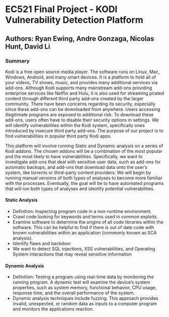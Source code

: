 # EC521 Final Project - KODI Vulnerability Detection Platform

## Authors: Ryan Ewing, Andre Gonzaga, Nicolas Hunt, David Li

### Summary
Kodi is a free open source media player. The software runs on Linux, Mac, Windows, Android, and many smart devices. It is a platform to hold all of your videos, TV shows, music, and provides many additional services via add-ons. Although Kodi supports many mainstream add-ons providing enterprise services like Netflix and Hulu, it is also used for streaming pirated content through different third party add-ons created by the larger community. There have been concerns regarding its security, especially since these add-ons can be downloaded from anywhere. Users accessing illegitimate programs are exposed to additional risk. To download these add-ons, users often have to disable their security options in settings. We will identify vulnerabilities within the Kodi system, specifically ones introduced by insecure third party add-ons. The purpose of our project is to find vulnerabilities in popular third party Kodi apps. 

This platform will involve running Static and Dynamic analysis on a series of Kodi addons. The chosen addons will be a combination of the most popular and the most likely to have vulnerabilities. Specifically, we want to investigate add-ons that deal with sensitive user data, such as add-ons for automatic backups, and add-ons that download data onto the user’s system, like torrents or third-party content providers. We will begin by running manual versions of both types of analyses to become more familiar with the processes. Eventually, the goal will be to have automated programs that will run both types of analyses and identify potential vulnerabilities.

#### Static Analysis
* Definition: Inspecting program code in a non-runtime environment. 
* Crawl code looking for keywords and terms used in common exploits.
* Examine software to determine the origins of all code libraries within the software. This can be helpful to find if there is out of date code with known vulnerabilities within an application (commonly known as SCA analysis).
* Identify flaws and backdoor
* We want to detect SQL injections, XSS vulnerabilities, and Operating System interactions that may reveal sensitive information

#### Dynamic Analysis
* Definition: Testing a program using real-time data by monitoring the running program. A dynamic test will examine the device’s system properties, such as system memory, functional behavior, CPU usage, response time, and the overall performance of the system.
* Dynamic analysis techniques include fuzzing. This approach provides invalid, unexpected, or random data as inputs to a computer program and monitors the applications reaction.
